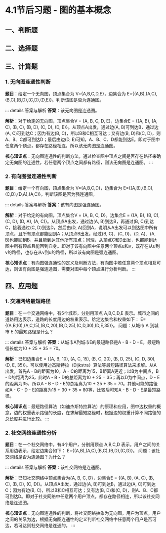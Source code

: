 # 4.1节后习题 - 图的基本概念

<script setup>
import JudgementQuestion from '../../components/JudgementQuestion.vue'
import QuizQuestion from '../../components/QuizQuestion.vue'
</script>

## 一、判断题

<JudgementQuestion
  question="1. 有向图中，如果从顶点 u 到顶点 v 有路径，那么从顶点 v 到顶点 u 一定有路径。"
  :correctAnswer="false"
  explanation="在有向图中，边具有方向性。从顶点u到顶点v有路径，由于边的方向限制，从顶点v到顶点u不一定存在路径。例如存在有向边(u, v)，但不存在(v, u)时，就满足从u到v有路径，而从v到u无路径的情况。核心知识点：有向图中路径的方向性，有向图中边的方向决定了路径的走向，与无向图中路径的无向性形成对比。"
/>

<JudgementQuestion
  question="2. 无向图中，如果两个顶点之间有边，那么这两个顶点一定连通。"
  :correctAnswer="true"
  explanation="在无向图中，根据连通的定义，若两个顶点之间存在边相连，那么这两个顶点必然是连通的，因为边的无向性使得两个顶点可以相互到达。核心知识点：无向图中连通的概念，无向图中边的无向性使得顶点之间的连通关系相对直接，只要有边相连就满足连通条件。"
/>

<JudgementQuestion
  question="3. 欧拉路径是指在图中遍历每条边恰好一次的路径。"
  :correctAnswer="true"
  explanation="欧拉路径的定义明确指出，在图中遍历每条边恰好一次的路径即为欧拉路径，这是欧拉路径的基本特征。核心知识点：欧拉路径的定义，理解欧拉路径强调的是对图中所有边的遍历且每条边仅遍历一次。"
/>

<JudgementQuestion
  question="4. 哈密顿路径是指在图中遍历每条边恰好一次的路径。"
  :correctAnswer="false"
  explanation="哈密顿路径是指在图中遍历每个顶点恰好一次的路径，而不是遍历每条边恰好一次。遍历边恰好一次是欧拉路径的定义，要注意区分两者。核心知识点：哈密顿路径与欧拉路径定义的区别，哈密顿路径关注的是顶点的遍历，每个顶点仅经过一次；欧拉路径关注的是边的遍历，每条边仅经过一次。"
/>

## 二、选择题

<QuizQuestion
  question="1. 下列关于图的说法中，正确的是（ ）。"
  :options="[
    { label: 'A', text: '有向图中，如果从顶点 u 到顶点 v 有路径，那么从顶点 v 到顶点 u 一定有路径。' },
    { label: 'B', text: '无向图中，如果两个顶点之间有边，那么这两个顶点一定连通。' },
    { label: 'C', text: '有向图中，如果从顶点 u 到顶点 v 有路径，那么从顶点 v 到顶点 u 一定没有路径。' },
    { label: 'D', text: '无向图中，如果两个顶点之间没有边，那么这两个顶点一定不连通。' }
  ]"
  :correctIndex="1"
  explanation="A选项：有向图中，从顶点u到顶点v有路径，由于边的方向性，从顶点v到顶点u不一定有路径，例如存在单向边的情况，所以A错误。B选项：在无向图中，若两个顶点之间有边，根据无向图连通的定义，这两个顶点一定连通，B正确。C选项：有向图中，从顶点u到顶点v有路径，从顶点v到顶点u有可能存在路径，比如存在双向边的情况，所以C错误。D选项：无向图中，两个顶点之间没有边，但可能通过其他顶点间接连通，不一定不连通，所以D错误。核心知识点：有向图和无向图中路径、连通等概念的区别与联系，理解有向图中边的方向性对路径和连通性的影响，以及无向图中边的无向性决定的连通性特点。"
/>

<QuizQuestion
  question="2. 下列关于图的路径的说法中，错误的是（ ）。"
  :options="[
    { label: 'A', text: '简单路径是指路径中顶点重复的路径。' },
    { label: 'B', text: '回路是指起终点相同的路径。' },
    { label: 'C', text: '欧拉路径是指在图中遍历每条边恰好一次的路径。' },
    { label: 'D', text: '哈密顿路径是指在图中遍历每个顶点恰好一次的路径。' }
  ]"
  :correctIndex="0"
  explanation="A选项：简单路径是指路径中顶点不重复的路径，而不是顶点重复的路径，A选项说法错误。B选项：回路的定义是起终点相同的路径，B选项说法正确。C选项：欧拉路径是指在图中遍历每条边恰好一次的路径，C选项说法正确。D选项：哈密顿路径是指在图中遍历每个顶点恰好一次的路径，D选项说法正确。核心知识点：图中各种路径的定义，包括简单路径、回路、欧拉路径、哈密顿路径等，准确把握不同路径定义的核心要点。"
/>

## 三、计算题

### 1. 无向图连通性判断

**题目**：给定一个无向图，顶点集合为 V={A,B,C,D,E}，边集合为 E={(A,B),(A,C),(B,C),(B,D),(C,D),(D,E)}。判断该图是否为连通图。

::: details 答案与解析
**答案**：该无向图是连通图。

**解析**：对于给定的无向图，顶点集合V = {A, B, C, D, E}，边集合E = {(A, B), (A, C), (B, C), (B, D), (C, D), (D, E)}。从顶点A出发，通过边(A, B)可到达B，通过边(A, C)可到达C；因为有边(B, C)，所以B和C相互可达；又有边(B, D)和(C, D)，则A、B、C都可到达D；最后由边(D, E)可知，A、B、C、D都能到达E。即对于图中任意两个顶点，都存在路径相连，所以该无向图是连通图。

**核心知识点**：无向图连通性的判断方法，通过检查图中顶点之间是否存在路径来确定无向图的连通性，若任意两个顶点之间都有路径，则该无向图是连通图。
:::

### 2. 有向图强连通性判断

**题目**：给定一个有向图，顶点集合为 V={A,B,C,D}，边集合为 E={(A,B),(B,C),(C,D),(D,A),(A,C)}。判断该图是否为强连通图。

::: details 答案与解析
**答案**：该有向图是强连通图。

**解析**：对于给定的有向图，顶点集合V = {A, B, C, D}，边集合E = {(A, B), (B, C), (C, D), (D, A), (A, C)}。从顶点A出发，通过边(A, B)到达B，再通过(B, C)到达C，接着通过(C, D)到达D，然后由(D, A)回到A，说明从A出发可以到达图中所有顶点，且所有顶点都能回到A；从顶点B出发，经过(B, C)、(C, D)、(D, A)、(A, B)也能回到B，并且能到达其他所有顶点；同理，从顶点C和D出发，也都能到达图中所有顶点且能回到自身。即对于该有向图中任意两个顶点u和v，既存在从u到v的路径，也存在从v到u的路径，所以该有向图是强连通图。

**核心知识点**：有向图强连通性的定义及判断方法，有向图中若任意两个顶点相互可达，则该有向图是强连通图，需要对图中每个顶点进行分析判断。
:::

## 四、应用题

### 1. 交通网络最短路径

**题目**：在一个交通网络中，有5个城市，分别用顶点 A,B,C,D,E 表示。城市之间的道路用边表示，道路的长度用边的权重表示。给定边集合和权重如下：
E={(A,B,10),(A,C,15),(B,C,20),(B,D,25),(C,D,30),(D,E,35)}。
问题：从城市 A 到城市 E 的最短路径是什么？

::: details 答案与解析
**答案**：从城市A到城市E的最短路径是A - B - D - E，最短路径长度为10 + 25 + 35 = 70。

**解析**：已知边集合E = {(A, B, 10), (A, C, 15), (B, C, 20), (B, D, 25), (C, D, 30), (D, E, 35)}。可以使用迪杰斯特拉（Dijkstra）算法等最短路径算法来求解。从A出发，首先A - B的距离为10，A - C的距离为15，B距离A更近；以B为中间点，B - D的距离为25，此时A - B - D的总距离为10 + 25 = 35；再以D为中间点，D - E的距离为35，所以A - B - D - E的总距离为10 + 25 + 35 = 70。其他可能的路径如A - C - D - E的距离为15 + 30 + 35 = 80等，比较后可知A - B - D - E是最短路径。

**核心知识点**：最短路径算法（如迪杰斯特拉算法）的原理和应用，图中边权重的概念，边的权重表示路径的长度，在求解最短路径时，根据边的权重计算不同路径的总长度并进行比较。
:::

### 2. 社交网络连通性分析

**题目**：在一个社交网络中，有4个用户，分别用顶点 A,B,C,D 表示。用户之间的关系用边表示，给定边集合如下：
E={(A,B),(A,C),(B,C),(B,D),(C,D)}。
问题：该社交网络是否为连通图？为什么？

::: details 答案与解析
**答案**：该社交网络是连通图。

**解析**：已知社交网络中顶点集合为{A, B, C, D}，边集合E = {(A, B), (A, C), (B, C), (B, D), (C, D)}。从顶点A出发，通过边(A, B)可到达B，通过边(A, C)可到达C；因为有边(B, C)，所以B和C相互可达；又有边(B, D)和(C, D)，则A、B、C都可到达D。即对于社交网络中任意两个用户顶点，都存在路径相连，所以该社交网络是连通图。

**核心知识点**：无向图连通性的判断，将社交网络抽象为无向图，用户为顶点，用户之间的关系为边，根据无向图连通性的定义判断社交网络中任意两个用户是否可达，若可达则社交网络是连通的。
:::
